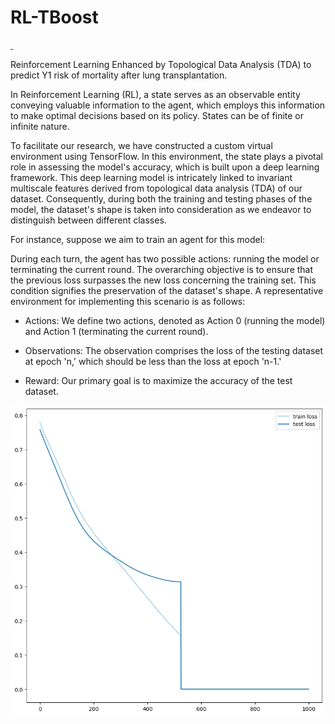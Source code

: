# RL-TBoost
<p align="left">
  <a href="https://creativecommons.org/licenses/by-nc-nd/4.0/">
    <img src="https://img.shields.io/badge/License-GPL_3.0-green" alt="">
  </a>
  <a href="https://doi.org/10.3390/math11244916">
    <img src="https://img.shields.io/badge/Doi-10.3390/math11244916-blue" alt="">
  </a>
</p>

Reinforcement Learning Enhanced by Topological Data Analysis (TDA) to predict Y1 risk of mortality after lung transplantation.


In Reinforcement Learning (RL), a state serves as an observable entity conveying valuable information to the agent, which employs this information to make optimal decisions based on its policy. States can be of finite or infinite nature.

To facilitate our research, we have constructed a custom virtual environment using TensorFlow. In this environment, the state plays a pivotal role in assessing the model's accuracy, which is built upon a deep learning framework. This deep learning model is intricately linked to invariant multiscale features derived from topological data analysis (TDA) of our dataset. Consequently, during both the training and testing phases of the model, the dataset's shape is taken into consideration as we endeavor to distinguish between different classes.

For instance, suppose we aim to train an agent for this model:

During each turn, the agent has two possible actions: running the model or terminating the current round. The overarching objective is to ensure that the previous loss surpasses the new loss concerning the training set. This condition signifies the preservation of the dataset's shape. A representative environment for implementing this scenario is as follows:


* Actions: We define two actions, denoted as Action 0 (running the model) and Action 1 (terminating the current round). 

* Observations: The observation comprises the loss of the testing dataset at epoch 'n,' which should be less than the loss at epoch 'n-1.' 

* Reward: Our primary goal is to maximize the accuracy of the test dataset.

![RL_TBoosted_performance](https://github.com/MorillaLab/RL-TBoost/blob/main/Reinforcement_Learning_Model/RL-TBoost_performance.png)
